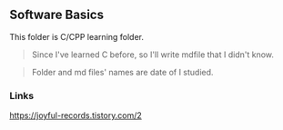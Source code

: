 ## Software Basics

This folder is C/CPP learning folder.
> Since I've learned C before, so I'll write mdfile that I didn't know.

> Folder and md files' names are date of I studied.
### Links
https://joyful-records.tistory.com/2

